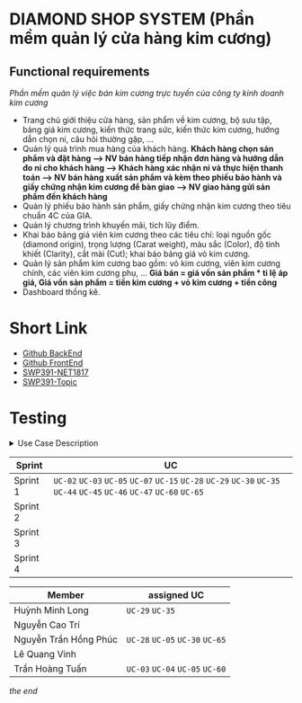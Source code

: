 # **DIAMOND SHOP SYSTEM** (Phần mềm quản lý cửa hàng kim cương)

## Functional requirements

_Phần mềm quản lý việc bán kim cương trực tuyến của công ty kinh doanh kim cương_

- Trang chủ giới thiệu cửa hàng, sản phẩm về kim cương, bộ sưu tập, bảng giá kim cương, kiến thức trang sức, kiến thức kim cương, hướng dẫn chọn ni, câu hỏi thường gặp, …
- Quản lý quá trình mua hàng của khách hàng.
  **Khách hàng chọn sản phẩm và đặt hàng --> NV bán hàng tiếp nhận đơn hàng và hướng dẫn đo ni cho khách hàng --> Khách hàng xác nhận ni và thực hiện thanh toán --> NV bán hàng xuất sản phẩm và kèm theo phiếu bảo hành và giấy chứng nhận kim cương để bàn giao --> NV giao hàng gửi sản phẩm đến khách hàng**
- Quản lý phiếu bảo hành sản phẩm, giấy chứng nhận kim cương theo tiêu chuẩn 4C của GIA.
- Quản lý chương trình khuyến mãi, tích lũy điểm.
- Khai báo bảng giá viên kim cương theo các tiêu chí: loại nguồn gốc (diamond origin), trọng lượng (Carat weight), màu sắc (Color), độ tinh khiết (Clarity), cắt mài (Cut); khai báo bảng giá vỏ kim cương.
- Quản lý sản phẩm kim cương bao gồm: vỏ kim cương, viên kim cương chính, các viên kim cương phụ, ...
  **Giá bán = giá vốn sản phẩm \* tỉ lệ áp giá, Giá vốn sản phẩm = tiền kim cương + vỏ kim cương + tiền công**
- Dashboard thống kê.

# Short Link

- [Github BackEnd](https://github.com/devnguyen0111/SWP391-DSS-BE)
- [Github FrontEnd](https://github.com/devnguyen0111/SWP391-DiamondShopSystem)
- [SWP391-NET1817](https://docs.google.com/spreadsheets/d/1kO166hgUD31-DIYq5_fsoDtkX_Ifbo-Fclt_xM124Bg/edit?gid=0#gid=0)
- [SWP391-Topic](https://docs.google.com/spreadsheets/d/1kO166hgUD31-DIYq5_fsoDtkX_Ifbo-Fclt_xM124Bg/edit?gid=2063864594#gid=2063864594)

# Testing
<details>
<summary>Use Case Description</summary>

| ID     | Use Case                                 | Actors       | Use Case Description                                                   |
| ------ | ---------------------------------------- | ------------ | ---------------------------------------------------------------------- |
| `UC-01`  | Browse diamond product                   | Guest        | Guests can browse available diamond products without logging in.       |
| `UC-02`  | View detailed product description        | Guest        | Guests can see detailed information about a specific product.          |
| `UC-03` | Register an account                      | Guest        | The system enables guests to create a new user account.                |
| `UC-04`  | Logout                                   | Customer     | Customers can log out of the system.                                   |
| `UC-05`  | Login                                    | Customer     | Customers can log in to the system.                                    |
| `UC-06`  | View Homepage                            | Customer     | Customers can access the homepage.                                     |
| `UC-07`  | Browse diamond product                   | Customer     | Customers can browse available diamond products.                       |
| `UC-08`  | View detailed product description        | Customer     | Customers can see detailed information about a specific product.       |
| `UC-09`  | View collections                         | Customer     | Customers can view different collections of diamonds and jewelry.      |
| `UC-10`  | View Feedback                            | Customer     | Customers can check feedback from other users.                         |
| `UC-11`  | View educational resources               | Customer     | Customers can access educational materials related to diamonds.        |
| `UC-12`  | View FAQs                                | Customer     | Customers can read frequently asked questions.                         |
| `UC-13`  | View store location                      | Customer     | Customers can find the physical store locations.                       |
| `UC-14`  | View designer list                       | Customer     | Customers can see the list of designers.                               |
| `UC-15`  | Update profile                           | Customer     | Customers can update their user information.                           |
| `UC-16`  | Manage profile                           | Customer     | Customers can manage their profile details.                            |
| `UC-17`  | Cancel order                             | Customer     | Customers can cancel an existing order.                                |
| `UC-18`  | Update order                             | Customer     | Customers can modify an existing order.                                |
| `UC-19`  | Add to cart                              | Customer     | Customers can add a product to the shopping cart.                      |
| `UC-20`  | Update cart                              | Customer     | Customers can update items in the shopping cart.                       |
| `UC-21`  | Delete cart                              | Customer     | Customers can remove items from the shopping cart.                     |
| `UC-22`  | View cart                                | Customer     | Customers can view items in the shopping cart.                         |
| `UC-23`  | Add to wishlist                          | Customer     | Customers can add a product to the wishlist.                           |
| `UC-24`  | Update wishlist                          | Customer     | Customers can modify items in the wishlist.                            |
| `UC-25`  | Remove wishlist item                     | Customer     | Customers can remove items from the wishlist.                          |
| `UC-26`  | View wishlist                            | Customer     | Customers can view items in the wishlist.                              |
| `UC-27`  | Confirm order's item info                | Customer     | Customers can confirm information of items before placing an order.    |
| `UC-28`  | Receive vouchers                         | Customer     | Customers can receive discount vouchers.                               |
| `UC-29`  | Proceed to payment                       | Customer     | Customers can make a payment for an order.                             |
| `UC-30`  | Track order status and shipment updates  | Customer     | Customers can track the status of an order and shipment updates.       |
| `UC-31`  | View orders history                      | Customer     | Customers can view the history of past orders.                         |
| `UC-32`  | View recently visited product            | Customer     | Customers can see a list of recently viewed products.                  |
| `UC-33`  | Review                                   | Customer     | Customers can submit a review for a product.                           |
| `UC-34`  | Choose shipping method                   | Customer     | Customers can select a shipping method for an order.                   |
| `UC-35`  | Choose payment method                    | Customer     | Customers can select a payment method for an order.                    |
| `UC-36`  | Assist customer                          | Sales Staff  | Sales staff can assist customers with their purchases.                 |
| `UC-37`  | View customer details                    | Sales Staff  | Sales staff can view detailed information of a customer.               |
| `UC-38`  | View assigned deliveries                 | Delivery Staff| Delivery staff can check deliveries assigned to them.                 |
| `UC-39`  | Update delivery status                   | Delivery Staff| Delivery staff can update the status of deliveries.                   |
| `UC-40`  | Send delivery status                     | Delivery Staff| Delivery staff can send status updates to customers.                  |
| `UC-41`  | View all customers                       | Manager      | Managers can view the list of all customers.                           |
| `UC-42`  | View all staff                           | Manager      | Managers can view the list of all staff members.                       |
| `UC-43`  | Manage staff account                     | Manager      | Managers can manage staff accounts and details.                        |
| `UC-44`  | View price                               | Manager      | Managers can check the price of products.                              |
| `UC-45`  | Set a price                              | Manager      | Managers can set the price for products.                               |
| `UC-46`  | Update price                             | Manager      | Managers can update the price of products.                             |
| `UC-47`  | Create a product                         | Manager      | Managers can create a new product in the system.                       |
| `UC-48`  | Manage a product                         | Manager      | Managers can manage existing products.                                 |
| `UC-49`  | Disable a product                        | Manager      | Managers can disable a product from being available.                   |
| `UC-50`  | Update information of a product          | Manager      | Managers can update details of a product.                              |
| `UC-51`  | Assign order                             | Manager      | Managers can assign orders to delivery staff.                          |
| `UC-52`  | Reject order                             | Manager      | Managers can reject a customer order.                                  |
| `UC-53`  | Approve order                            | Manager      | Managers can approve a customer order.                                 |
| `UC-54`  | Set discount rate                        | Manager      | Managers can set discount rates for products.                          |
| `UC-55`  | Manage order                             | Manager      | Managers can manage customer orders.                                   |
| `UC-56`  | View all orders                          | Manager      | Managers can view the list of all customer orders.                     |
| `UC-57`  | Upgrade customer loyalty level           | Manager      | Managers can upgrade the loyalty level of a customer.                  |
| `UC-58`  | View audit schedule                      | Manager      | Managers can view the schedule of system audits.                       |
| `UC-59`  | Print invoice                            | Admin        | Admins can generate and print an invoice for an order.                 |
| `UC-60`  | Print warranty card                      | Admin        | Admins can generate and print a warranty card.                         |
| `UC-61`  | Prepare custom invoice                   | Admin        | Admins can prepare a customized invoice.                               |
| `UC-62`  | Handle returns and exchanges             | Admin        | Admins can manage the process of returns and exchanges.                |
| `UC-63`  | Manage customer review                   | Admin        | Admins can manage reviews submitted by customers.                      |
| `UC-64`  | Manage customer                          | Admin        | Admins can manage customer accounts and details.                       |
| `UC-65`  | Disable a customer                       | Admin        | Admins can disable a customer account.                                 |
| `UC-66`  | View a customer detail                   | Admin        | Admins can view detailed information of a customer.                    |

</details>
 
| Sprint | UC |
| --- | --- |
| Sprint 1 | `UC-02` `UC-03` `UC-05` `UC-07` `UC-15` `UC-28` `UC-29` `UC-30` `UC-35` `UC-44` `UC-45` `UC-46` `UC-47` `UC-60` `UC-65` |
| Sprint 2 |  |
| Sprint 3 |  |
| Sprint 4 |  |

| Member | assigned UC |
| --- | --- |
| Huỳnh Minh Long | `UC-29` `UC-35` |
| Nguyễn Cao Trí |  |
| Nguyễn Trần Hồng Phúc |  `UC-28` `UC-05` `UC-30` `UC-65` |
| Lê Quang Vinh |  |
| Trần Hoàng Tuấn | `UC-03` `UC-04` `UC-05` `UC-60`  |

_the end_
